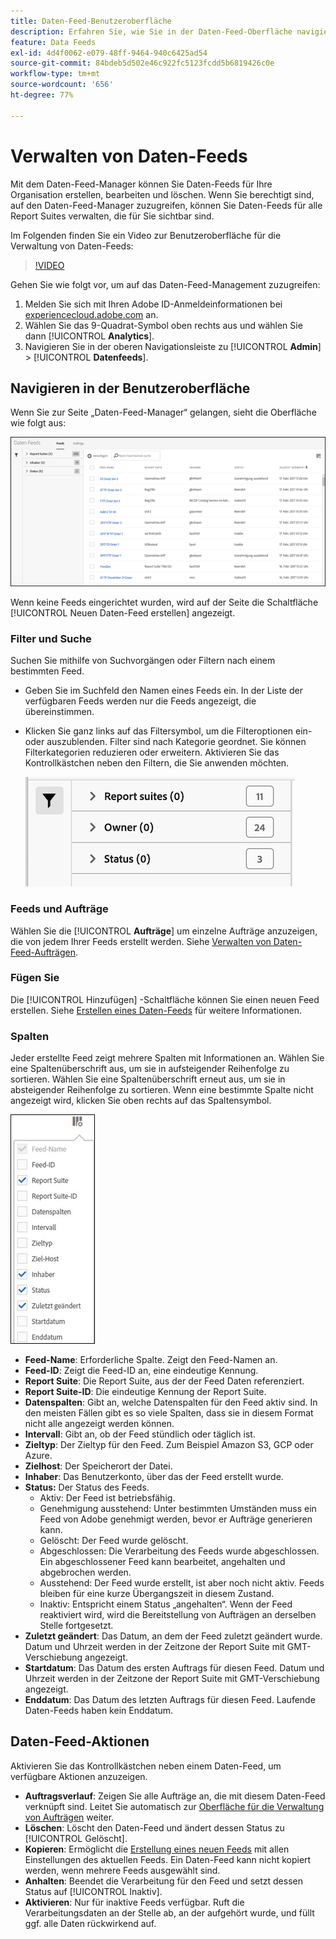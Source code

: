 ```yaml
---
title: Daten-Feed-Benutzeroberfläche
description: Erfahren Sie, wie Sie in der Daten-Feed-Oberfläche navigieren.
feature: Data Feeds
exl-id: 4d4f0062-e079-48ff-9464-940c6425ad54
source-git-commit: 84bdeb5d502e46c922fc5123fcdd5b6819426c0e
workflow-type: tm+mt
source-wordcount: '656'
ht-degree: 77%

---
```


# Verwalten von Daten-Feeds

Mit dem Daten-Feed-Manager können Sie Daten-Feeds für Ihre Organisation erstellen, bearbeiten und löschen. Wenn Sie berechtigt sind, auf den Daten-Feed-Manager zuzugreifen, können Sie Daten-Feeds für alle Report Suites verwalten, die für Sie sichtbar sind.

Im Folgenden finden Sie ein Video zur Benutzeroberfläche für die Verwaltung von Daten-Feeds:

>[!VIDEO](https://video.tv.adobe.com/v/25452/?quality=12)

Gehen Sie wie folgt vor, um auf das Daten-Feed-Management zuzugreifen:

1. Melden Sie sich mit Ihren Adobe ID-Anmeldeinformationen bei [experiencecloud.adobe.com](https://experiencecloud.adobe.com) an.
1. Wählen Sie das 9-Quadrat-Symbol oben rechts aus und wählen Sie dann [!UICONTROL **Analytics**].
1. Navigieren Sie in der oberen Navigationsleiste zu [!UICONTROL **Admin**] > [!UICONTROL **Datenfeeds**].

## Navigieren in der Benutzeroberfläche

Wenn Sie zur Seite „Daten-Feed-Manager“ gelangen, sieht die Oberfläche wie folgt aus:

![Datenfeeds](assets/feeds.png)

Wenn keine Feeds eingerichtet wurden, wird auf der Seite die Schaltfläche [!UICONTROL Neuen Daten-Feed erstellen] angezeigt.

### Filter und Suche

Suchen Sie mithilfe von Suchvorgängen oder Filtern nach einem bestimmten Feed.

* Geben Sie im Suchfeld den Namen eines Feeds ein. In der Liste der verfügbaren Feeds werden nur die Feeds angezeigt, die übereinstimmen.

* Klicken Sie ganz links auf das Filtersymbol, um die Filteroptionen ein- oder auszublenden. Filter sind nach Kategorie geordnet. Sie können Filterkategorien reduzieren oder erweitern. Aktivieren Sie das Kontrollkästchen neben den Filtern, die Sie anwenden möchten.

  ![Filter](assets/filters.png)

### Feeds und Aufträge

Wählen Sie die [!UICONTROL **Aufträge**] um einzelne Aufträge anzuzeigen, die von jedem Ihrer Feeds erstellt werden. Siehe [Verwalten von Daten-Feed-Aufträgen](df-manage-jobs.md).

### Fügen Sie

Die [!UICONTROL Hinzufügen] -Schaltfläche können Sie einen neuen Feed erstellen. Siehe [Erstellen eines Daten-Feeds](create-feed.md) für weitere Informationen.

### Spalten

Jeder erstellte Feed zeigt mehrere Spalten mit Informationen an. Wählen Sie eine Spaltenüberschrift aus, um sie in aufsteigender Reihenfolge zu sortieren. Wählen Sie eine Spaltenüberschrift erneut aus, um sie in absteigender Reihenfolge zu sortieren. Wenn eine bestimmte Spalte nicht angezeigt wird, klicken Sie oben rechts auf das Spaltensymbol.

![Spaltensymbol](assets/cols.jpg)

* **Feed-Name**: Erforderliche Spalte. Zeigt den Feed-Namen an.
* **Feed-ID**: Zeigt die Feed-ID an, eine eindeutige Kennung.
* **Report Suite**: Die Report Suite, aus der der Feed Daten referenziert.
* **Report Suite-ID**: Die eindeutige Kennung der Report Suite.
* **Datenspalten**: Gibt an, welche Datenspalten für den Feed aktiv sind. In den meisten Fällen gibt es so viele Spalten, dass sie in diesem Format nicht alle angezeigt werden können.
* **Intervall**: Gibt an, ob der Feed stündlich oder täglich ist.
* **Zieltyp**: Der Zieltyp für den Feed. Zum Beispiel Amazon S3, GCP oder Azure.
* **Zielhost**: Der Speicherort der Datei.
* **Inhaber**: Das Benutzerkonto, über das der Feed erstellt wurde.
* **Status:** Der Status des Feeds.
   * Aktiv: Der Feed ist betriebsfähig.
   * Genehmigung ausstehend: Unter bestimmten Umständen muss ein Feed von Adobe genehmigt werden, bevor er Aufträge generieren kann.
   * Gelöscht: Der Feed wurde gelöscht.
   * Abgeschlossen: Die Verarbeitung des Feeds wurde abgeschlossen. Ein abgeschlossener Feed kann bearbeitet, angehalten und abgebrochen werden.
   * Ausstehend: Der Feed wurde erstellt, ist aber noch nicht aktiv. Feeds bleiben für eine kurze Übergangszeit in diesem Zustand.
   * Inaktiv: Entspricht einem Status „angehalten“. Wenn der Feed reaktiviert wird, wird die Bereitstellung von Aufträgen an derselben Stelle fortgesetzt.
* **Zuletzt geändert**: Das Datum, an dem der Feed zuletzt geändert wurde. Datum und Uhrzeit werden in der Zeitzone der Report Suite mit GMT-Verschiebung angezeigt.
* **Startdatum**: Das Datum des ersten Auftrags für diesen Feed. Datum und Uhrzeit werden in der Zeitzone der Report Suite mit GMT-Verschiebung angezeigt.
* **Enddatum**: Das Datum des letzten Auftrags für diesen Feed. Laufende Daten-Feeds haben kein Enddatum.

## Daten-Feed-Aktionen

Aktivieren Sie das Kontrollkästchen neben einem Daten-Feed, um verfügbare Aktionen anzuzeigen.

* **Auftragsverlauf**: Zeigen Sie alle Aufträge an, die mit diesem Daten-Feed verknüpft sind. Leitet Sie automatisch zur [Oberfläche für die Verwaltung von Aufträgen](df-manage-jobs.md) weiter.
* **Löschen**: Löscht den Daten-Feed und ändert dessen Status zu [!UICONTROL Gelöscht].
* **Kopieren**: Ermöglicht die [Erstellung eines neuen Feeds](create-feed.md) mit allen Einstellungen des aktuellen Feeds. Ein Daten-Feed kann nicht kopiert werden, wenn mehrere Feeds ausgewählt sind.
* **Anhalten**: Beendet die Verarbeitung für den Feed und setzt dessen Status auf [!UICONTROL Inaktiv].
* **Aktivieren**: Nur für inaktive Feeds verfügbar. Ruft die Verarbeitungsdaten an der Stelle ab, an der aufgehört wurde, und füllt ggf. alle Daten rückwirkend auf.